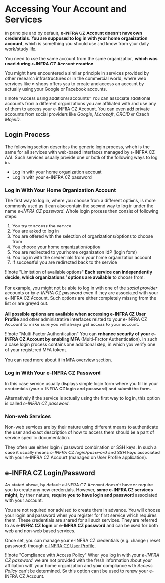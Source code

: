 # Accessing Your Account and Services

In principle and by default, **e-INFRA CZ Account doesn't have own
credentials**. **You are supposed to log in with your home organization account**,
which is something you should use and know from your daily work/study life.

You need to use the same account from the same organization, **which was used 
during e-INFRA CZ Account creation**.

You might have encountered a similar principle in services provided by other 
research infrastructures or in the commercial world, where web services like 
e-shops offers you to create and access an account by actually using your 
Google or Facebook accounts.

!!!note "Access using additional accounts"
    You can associate additional accounts from a different organizations you 
    are affiliated with and use any of them to access your e-INFRA CZ Account. 
    You can even add private accounts from social providers like *Google*, 
    *Microsoft*, *ORCID* or Czech *MojeID*.

## Login Process

The following section describes the generic login process, which is the same 
for all services with web-based interfaces managed by e-INFRA CZ AAI. Such 
services usually provide one or both of the following ways to log in.

- Log in with your home organization account
- Log in with your e-INFRA CZ password

### Log in With Your Home Organization Account

The first way to log in, where you choose from a different options, is more 
commonly used as it can also contain the second way to log in under the name 
*e-INFRA CZ password*. Whole login process then consist of following steps:

1. You try to access the service
2. You are asked to log in
3. You are offered with the selection of organizations/options to choose from
4. You choose your home organization/option
5. You are redirected to your home organization IdP (login form)
6. You log in with the credentials from your home organization account
7. If successful you are redirected back to the service

!!!note "Limitation of available options"
    **Each service can independently decide, which organizations / options are 
    available** to choose from.<br/><br/>For example, you might not be able to 
    log in with one of the *social provider* accounts or by *e-INFRA CZ password* 
    even if they are associated with your e-INFRA CZ Account. Such options 
    are either completely missing from the list or are greyed out.
    <br/><br/>**All possible options are available when accessing e-INFRA CZ 
    User Profile** and other administrative interfaces related to your e-INFRA 
    CZ Account to make sure you will always get access to your account.

!!!note "Multi-Factor Authentication"
    You can **enhance security of your e-INFRA CZ Account by enabling MFA** 
    (Multi-Factor Authentication). In such a case login process contains one
    additional step, in which you verify one of your registered MFA tokens.
    <br/><br/>You can read more about it in [MFA overview](/account/mfa)
    section.

### Log in With Your e-INFRA CZ Password

In this case service usually displays simple login form where you fill in your 
credentials (your e-INFRA CZ login and password) and submit the form.

Alternatively if the service is actually using the first way to log in, this 
option is called *e-INFRA CZ password*.  

### Non-web Services

Non-web services are by their nature using different means to authenticate 
the user and exact description of how to access them should be a part of 
service specific documentation.

They often use either login / password combination or SSH keys. In such a 
case it usually means *e-INFRA CZ login/password* and SSH keys associated 
with your e-INFRA CZ Account (managed on User Profile application).

## e-INFRA CZ Login/Password

As stated above, by default e-INFRA CZ Account doesn't have or require you
to create any new credentials. However, **some e-INFRA CZ services might**, by
their nature, **require you to have login and password** associated with your
account.

You are not required nor advised to create them in advance. You will choose
your login and password when you register for first service which requires
them. These credentials are shared for all such services. They are referred
to as **e-INFRA CZ login** or **e-INFRA CZ password** and can be used
for both web and non-web based services.

Once set, you can manage your e-INFRA CZ credentials (e.g. change / reset
password) through [e-INFRA CZ User Profile](https://profile.e-infra.cz).

!!!note "Compliance with Access Policy"
    When you log in with your *e-INFRA CZ password*, we are not provided with
    the fresh information about your affiliation with your home organization
    and your compliance with *Access Policy* can't be determined. So this option
    can't be used to renew your e-INFRA CZ Account.
